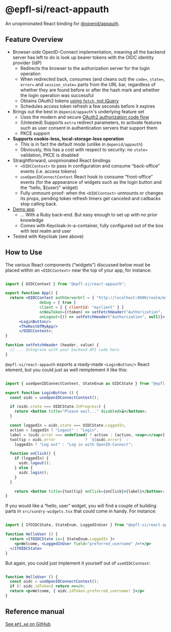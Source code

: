 # @epfl-si/react-appauth

An unopinionated React binding for [@openid/appauth](https://www.npmjs.com/package/@openid/appauth).

## Feature Overview

- Browser-side OpenID-Connect implementation, meaning all the backend server has left to do is look up bearer tokens with the OIDC identity provider (IdP)
  - Redirects the browser to the authorization server for the login operation
  - When redirected back, consumes (and cleans out) the `code=`, `state=`, `error=` and `session_state=` parts from the URL bar, regardless of whether they are found before or after the hash mark and whether the login operation was successful
  - Obtains OAuth2 tokens [using `fetch`, not jQuery](https://github.com/openid/AppAuth-JS/issues/191#issuecomment-944210147)
  - Schedules access token refresh a few seconds before it expires
- Brings out the best in `@openid/appauth`'s underlying feature set
  - Uses the modern and secure [OAuth2 authorization code flow](https://darutk.medium.com/diagrams-of-all-the-openid-connect-flows-6968e3990660)
  - (Untested) Supports `extra` redirect parameters, to activate features such as user consent in authentication servers that support them
  - PKCE support
- **Supports cookie-less, local-storage-less operation**
  - This is in fact the default mode (unlike in `@openid/appauth`)
  - Obviously, this has a cost with respect to security: no `state=` validation, PKCE is disabled
- Straightforward, unopinionated React bindings
  - `<OIDCContext>` to pass in configuration and consume “back-office” events (i.e. access tokens)
  - `useOpenIDConnectContext` React hook to consume “front-office” events (for the appearance of widgets such as the login button and the “hello, ${user}” widget)
  - Fully unmount-proof: when the `<OIDCContext>` unmounts or changes its props, pending token refresh timers get canceled and callbacks stop calling back.
- [Demo app](https://github.com/epfl-si/rails.starterkit)
  - ... With a Ruby back-end. But easy enough to set up with no prior knowledge
  - Comes with Keycloak-in-a-container, fully configured out of the box with test realm and user
- Tested with Keycloak (see above)

## How to Use

The various React components (“widgets”) discussed below must be placed within an `<OIDCContext>` near the top of your app, for instance:

```jsx

import { OIDCContext } from "@epfl-si/react-appauth";

export function App() {
  return <OIDCContext authServerUrl = { "http://localhost:8080/realm/myrealm/" }
               debug = { true }
               client = { { clientId: "myclient" } }
               onNewToken={(token) => setFetchHeader("Authorization", `Bearer ${token}`)}
               onLogout={() => setFetchHeader("Authorization", null)}>
      <LoginButton/>
      <TheRestOfMyApp/>
      </OIDCContext>;
}

function setFetchHeader (header, value) {
  // ... Integrate with your backend API code here
}

```

`@epfl-si/react-appauth` exports a ready-made `<LoginButton/>` React element, but you could just as well reimplement it like this:

```jsx

import { useOpenIDConnectContext, StateEnum as OIDCState } from "@epfl-si/react-appauth";

export function LoginButton () {
  const oidc = useOpenIDConnectContext();

  if (oidc.state === OIDCState.InProgress) {
    return <button title="Please wait..." disabled>⌛</button>;
  }

  const loggedIn = oidc.state === OIDCState.LoggedIn,
  action = loggedIn ? "Logout" : "Login",
  label = (oidc.error === undefined) ? action : [action, <sup>⚠</sup>],
  tooltip = oidc.error             ? `${oidc.error}` :
    loggedIn ? "Log out" : "Log in with OpenID-Connect";

  function onClick() {
    if (loggedIn) {
      oidc.logout();
    } else {
      oidc.login();
    }
  }

    return <button title={tooltip} onClick={onClick}>{label}</button>;
}

```

If you would like a “hello, user” widget, you will find a couple of building parts in `src/sundry-widgets.tsx` that could come in handy. For instance:

```jsx

import { IfOIDCState, StateEnum, LoggedInUser } from "@epfl-si/react-appauth";

function HelloUser () {
  return <IfOIDCState is={ StateEnum.LoggedIn }>
    <p>Welcome, <LoggedInUser field="preferred_username" />!</p>
  </IfOIDCState>
}

```

But again, you could just implement it yourself out of `useOIDCContext`:

```jsx

function HelloUser () {
  const oidc = useOpenIDConnectContext();
  if (! oidc.idToken) return <></>;
  return <p>Welcome, { oidc.idToken.preferred_username! }</p>
}

```

## Reference manual

[See `API.md` on GitHub](https://github.com/epfl-si/react-npm-modules/blob/master/react-appauth/API.md)
